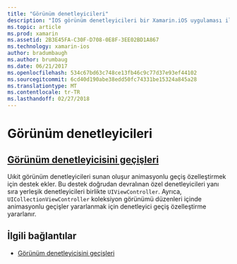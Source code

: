 ```yaml
---
title: "Görünüm denetleyicileri"
description: "İOS görünüm denetleyicileri bir Xamarin.iOS uygulaması ile çalışma kapsar."
ms.topic: article
ms.prod: xamarin
ms.assetid: 2B3E45FA-C30F-D708-0E8F-3EE02BD1A867
ms.technology: xamarin-ios
author: bradumbaugh
ms.author: brumbaug
ms.date: 06/21/2017
ms.openlocfilehash: 534c67bd63c748ce13fb46c9c77d37e93ef44102
ms.sourcegitcommit: 6cd40d190abe38edd50fc74331be15324a845a28
ms.translationtype: MT
ms.contentlocale: tr-TR
ms.lasthandoff: 02/27/2018
---
```

# <a name="view-controllers"></a>Görünüm denetleyicileri

## <a name="view-controller-transitionstransitionsmd"></a>[Görünüm denetleyicisini geçişleri](transitions.md)

Uıkit görünüm denetleyicileri sunan oluşur animasyonlu geçiş özelleştirmek için destek ekler. Bu destek doğrudan devralınan özel denetleyicileri yanı sıra yerleşik denetleyicileri birlikte `UIViewController`. Ayrıca, `UICollectionViewController` koleksiyon görünümü düzenleri içinde animasyonlu geçişler yararlanmak için denetleyici geçiş özelleştirme yararlanır.







## <a name="related-links"></a>İlgili bağlantılar

- [Görünüm denetleyicisini geçişleri](~/ios/user-interface/ios-ui/view-controllers/transitions.md)
